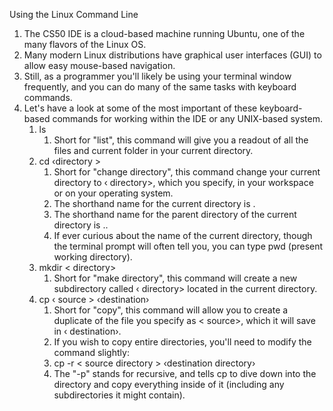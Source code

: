 Using the Linux Command Line
1. The CS50 IDE is a cloud-based machine running Ubuntu, one of the many flavors of the Linux OS.
2. Many modern Linux distributions have graphical user interfaces (GUI) to allow easy mouse-based navigation.
3. Still, as a programmer you'll likely be using your terminal window frequently, and you can do many of the same tasks with keyboard commands.
4. Let's have a look at some of the most important of these keyboard-based commands for working within the IDE or any UNIX-based system.
   1. ls
      1. Short for "list", this command will give you a readout of all the files and current folder in your current directory.
   2. cd ‹directory >
      1. Short for "change directory", this command change your current directory to ‹ directory>, which you specify, in your workspace or on your operating system.
      2. The shorthand name for the current directory is .
      3. The shorthand name for the parent directory of the current directory is ..
      4. If ever curious about the name of the current directory, though the terminal prompt will often tell you, you can type pwd (present working directory).
   3. mkdir < directory>
      1. Short for "make directory", this command will create a new subdirectory called ‹ directory> located in the current directory.
   4. cp ‹ source > ‹destination›
      1.  Short for "copy", this command will allow you to create a duplicate of the file you specify as < source>, which it will save in ‹ destination›.
      2.  If you wish to copy entire directories, you'll need to modify the command slightly:
      3.  cp -r < source directory > ‹destination directory›
      4.  The "-p" stands for recursive, and tells cp to dive down into the directory and copy everything inside of it (including any subdirectories it might contain).
